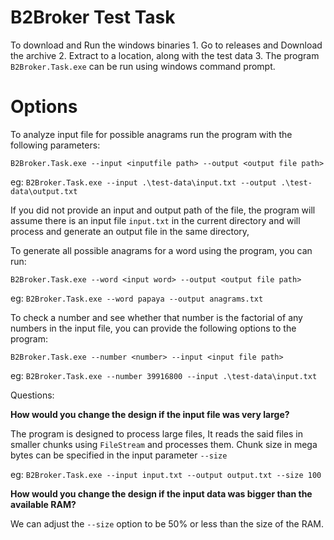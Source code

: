 #  B2Broker Test Task

To download and Run the windows binaries
	1. Go to releases and Download the archive
	2. Extract to a location, along with the test data
	3. The program `B2Broker.Task.exe` can be run using windows command prompt.


# Options

To analyze input file for possible anagrams run the program with the following parameters:

`B2Broker.Task.exe --input <inputfile path> --output <output file path> `

eg: `B2Broker.Task.exe --input .\test-data\input.txt --output .\test-data\output.txt`


If you did not provide an input and output path of the file, the program will assume there is an input file 	`input.txt` in the current directory and will process and generate an output file in the same directory,


To generate all possible anagrams for a word using the program, you can run:

 `B2Broker.Task.exe --word <input word> --output <output file path>`

 eg: `B2Broker.Task.exe --word papaya --output anagrams.txt`

To check a number and see whether that number is the
factorial of any numbers in the input file, you can provide the following options to the program:

 `B2Broker.Task.exe --number <number> --input <input file path>`

 eg: `B2Broker.Task.exe --number 39916800 --input .\test-data\input.txt`

 
 Questions:

 **How would you change the design if the input file was very large?**

 The program is designed to process large files, 
 It reads the said files in smaller chunks using `FileStream` and processes them. Chunk size in mega bytes can be specified in the input parameter `--size`

 eg: `B2Broker.Task.exe --input input.txt --output output.txt --size 100`

 **How would you change the design if the input data was bigger than the available
RAM?**

We can adjust the `--size` option to be 50% or less than the size of the RAM.
